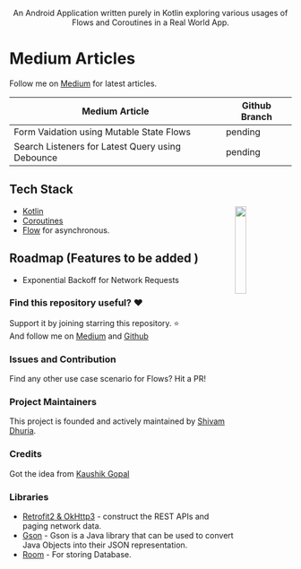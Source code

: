 
<p align="center">
An Android Application written purely in Kotlin exploring various usages of Flows and Coroutines in a Real World App.</p>

# Medium Articles 
Follow me on [Medium](https://medium.com/@shivamdhuria) for latest articles.

  | Medium Article  | Github Branch|
| ------ | ------ |
|Form Vaidation using Mutable State Flows|pending|
|Search Listeners for Latest Query using Debounce|pending|

## Tech Stack
<img src="/previews/transition.gif" align="right" width="20%"/>

- [Kotlin](https://kotlinlang.org/)  
- [Coroutines](https://github.com/Kotlin/kotlinx.coroutines)  
- [Flow](https://kotlin.github.io/kotlinx.coroutines/kotlinx-coroutines-core/kotlinx.coroutines.flow/) for asynchronous.
  
  
## Roadmap (Features to be added )
- Exponential Backoff for Network Requests
  
  
### Find this repository useful? :heart:
Support it by joining starring this repository. :star: <br>
And follow me on [Medium](https://medium.com/@shivamdhuria) and [Github](https://github.com/Shivamdhuria?tab=repositories)
  
  
### Issues and Contribution
Find any other use case scenario for Flows? Hit a PR!

### Project Maintainers
This project is founded and actively maintained by [Shivam Dhuria](https://github.com/Shivamdhuria).

### Credits
Got the idea from [Kaushik Gopal](https://github.com/kaushikgopal/RxJava-Android-Samples#16-simple-timeout-example-using-timeout)
  
### Libraries
- [Retrofit2 & OkHttp3](https://github.com/square/retrofit) - construct the REST APIs and paging network data.
- [Gson](https://github.com/google/gson) - Gson is a Java library that can be used to convert Java Objects into their JSON representation.
- [Room](https://developer.android.com/topic/libraries/architecture/room) - For storing Database.

